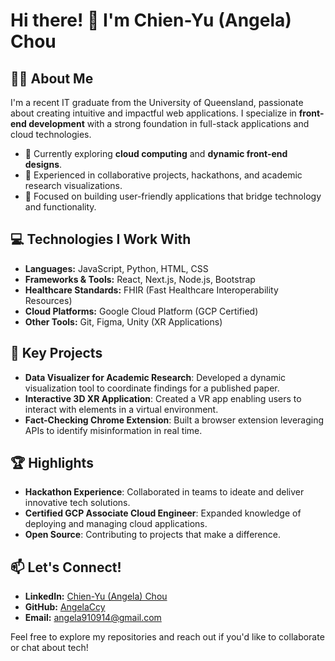 # Hi there! 👋 I'm Chien-Yu (Angela) Chou

## 👩‍💻 About Me  
I'm a recent IT graduate from the University of Queensland, passionate about creating intuitive and impactful web applications. I specialize in **front-end development** with a strong foundation in full-stack applications and cloud technologies.  

- 🌱 Currently exploring **cloud computing** and **dynamic front-end designs**.  
- 🚀 Experienced in collaborative projects, hackathons, and academic research visualizations.  
- 🎯 Focused on building user-friendly applications that bridge technology and functionality.  

## 💻 Technologies I Work With 
- **Languages:** JavaScript, Python, HTML, CSS  
- **Frameworks & Tools:** React, Next.js, Node.js, Bootstrap
- **Healthcare Standards:** FHIR (Fast Healthcare Interoperability Resources)  
- **Cloud Platforms:** Google Cloud Platform (GCP Certified)  
- **Other Tools:** Git, Figma, Unity (XR Applications)  

## 🌟 Key Projects  
- **Data Visualizer for Academic Research**: Developed a dynamic visualization tool to coordinate findings for a published paper.  
- **Interactive 3D XR Application**: Created a VR app enabling users to interact with elements in a virtual environment.  
- **Fact-Checking Chrome Extension**: Built a browser extension leveraging APIs to identify misinformation in real time.  

## 🏆 Highlights  
- **Hackathon Experience**: Collaborated in teams to ideate and deliver innovative tech solutions.  
- **Certified GCP Associate Cloud Engineer**: Expanded knowledge of deploying and managing cloud applications.  
- **Open Source**: Contributing to projects that make a difference.  

## 📫 Let's Connect!  
- **LinkedIn:** [Chien-Yu (Angela) Chou](https://www.linkedin.com/in/chien-yu-chou-864189269/)
- **GitHub:** [AngelaCcy](https://github.com/AngelaCcy)  
- **Email:** [angela910914@gmail.com](mailto:angela910914@gmail.com)  

Feel free to explore my repositories and reach out if you'd like to collaborate or chat about tech!
